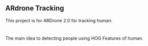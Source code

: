 ## ARdrone Tracking
This project is for ARDrone 2.0 for tracking human. 
#
The main idea to detecting people using HOG Features of human.